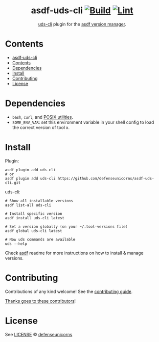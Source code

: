 <div align="center">

# asdf-uds-cli [![Build](https://github.com/defenseunicorns/asdf-uds-cli/actions/workflows/build.yml/badge.svg)](https://github.com/defenseunicorns/asdf-uds-cli/actions/workflows/build.yml) [![Lint](https://github.com/defenseunicorns/asdf-uds-cli/actions/workflows/lint.yml/badge.svg)](https://github.com/defenseunicorns/asdf-uds-cli/actions/workflows/lint.yml)

[uds-cli](https://github.com/defenseunicorns/uds-cli) plugin for the [asdf version manager](https://asdf-vm.com).

</div>

# Contents

- [asdf-uds-cli](#asdf-uds-cli--)
- [Contents](#contents)
- [Dependencies](#dependencies)
- [Install](#install)
- [Contributing](#contributing)
- [License](#license)

# Dependencies

- `bash`, `curl`, and [POSIX utilities](https://pubs.opengroup.org/onlinepubs/9699919799/idx/utilities.html).
- `SOME_ENV_VAR`: set this environment variable in your shell config to load the correct version of tool x.

# Install

Plugin:

```shell
asdf plugin add uds-cli
# or
asdf plugin add uds-cli https://github.com/defenseunicorns/asdf-uds-cli.git
```

uds-cli:

```shell
# Show all installable versions
asdf list-all uds-cli

# Install specific version
asdf install uds-cli latest

# Set a version globally (on your ~/.tool-versions file)
asdf global uds-cli latest

# Now uds commands are available
uds --help
```

Check [asdf](https://github.com/asdf-vm/asdf) readme for more instructions on how to
install & manage versions.

# Contributing

Contributions of any kind welcome! See the [contributing guide](contributing.md).

[Thanks goes to these contributors](https://github.com/defenseunicorns/asdf-uds-cli/graphs/contributors)!

# License

See [LICENSE](LICENSE) © [defenseunicorns](https://github.com/defenseunicorns/)
